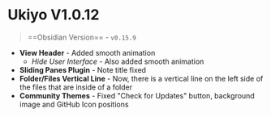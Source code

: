 # Ukiyo V1.0.12

> ==Obsidian Version== - `v0.15.9`

- **View Header** - Added smooth animation
	- *Hide User Interface* - Also added smooth animation
- **Sliding Panes Plugin** - Note title fixed
- **Folder/Files Vertical Line** - Now, there is a vertical line on the left side of the files that are inside of a folder
- **Community Themes** - Fixed "Check for Updates" button, background image and GitHub Icon positions